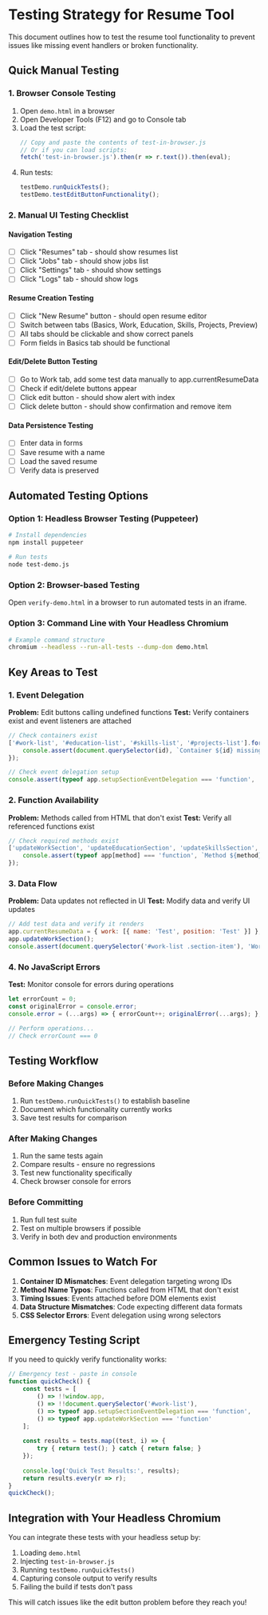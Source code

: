 # Testing Strategy for Resume Tool

This document outlines how to test the resume tool functionality to prevent issues like missing event handlers or broken functionality.

## Quick Manual Testing

### 1. Browser Console Testing
1. Open `demo.html` in a browser
2. Open Developer Tools (F12) and go to Console tab
3. Load the test script:
   ```javascript
   // Copy and paste the contents of test-in-browser.js
   // Or if you can load scripts:
   fetch('test-in-browser.js').then(r => r.text()).then(eval);
   ```
4. Run tests:
   ```javascript
   testDemo.runQuickTests();
   testDemo.testEditButtonFunctionality();
   ```

### 2. Manual UI Testing Checklist

#### Navigation Testing
- [ ] Click "Resumes" tab - should show resumes list
- [ ] Click "Jobs" tab - should show jobs list  
- [ ] Click "Settings" tab - should show settings
- [ ] Click "Logs" tab - should show logs

#### Resume Creation Testing
- [ ] Click "New Resume" button - should open resume editor
- [ ] Switch between tabs (Basics, Work, Education, Skills, Projects, Preview)
- [ ] All tabs should be clickable and show correct panels
- [ ] Form fields in Basics tab should be functional

#### Edit/Delete Button Testing
- [ ] Go to Work tab, add some test data manually to app.currentResumeData
- [ ] Check if edit/delete buttons appear
- [ ] Click edit button - should show alert with index
- [ ] Click delete button - should show confirmation and remove item

#### Data Persistence Testing
- [ ] Enter data in forms
- [ ] Save resume with a name
- [ ] Load the saved resume
- [ ] Verify data is preserved

## Automated Testing Options

### Option 1: Headless Browser Testing (Puppeteer)
```bash
# Install dependencies
npm install puppeteer

# Run tests
node test-demo.js
```

### Option 2: Browser-based Testing
Open `verify-demo.html` in a browser to run automated tests in an iframe.

### Option 3: Command Line with Your Headless Chromium
```bash
# Example command structure
chromium --headless --run-all-tests --dump-dom demo.html
```

## Key Areas to Test

### 1. Event Delegation
**Problem:** Edit buttons calling undefined functions
**Test:** Verify containers exist and event listeners are attached
```javascript
// Check containers exist
['#work-list', '#education-list', '#skills-list', '#projects-list'].forEach(id => {
    console.assert(document.querySelector(id), `Container ${id} missing`);
});

// Check event delegation setup
console.assert(typeof app.setupSectionEventDelegation === 'function', 'Event delegation method missing');
```

### 2. Function Availability
**Problem:** Methods called from HTML that don't exist
**Test:** Verify all referenced functions exist
```javascript
// Check required methods exist
['updateWorkSection', 'updateEducationSection', 'updateSkillsSection', 'updateProjectsSection'].forEach(method => {
    console.assert(typeof app[method] === 'function', `Method ${method} missing`);
});
```

### 3. Data Flow
**Problem:** Data updates not reflected in UI
**Test:** Modify data and verify UI updates
```javascript
// Add test data and verify it renders
app.currentResumeData = { work: [{ name: 'Test', position: 'Test' }] };
app.updateWorkSection();
console.assert(document.querySelector('#work-list .section-item'), 'Work item not rendered');
```

### 4. No JavaScript Errors
**Test:** Monitor console for errors during operations
```javascript
let errorCount = 0;
const originalError = console.error;
console.error = (...args) => { errorCount++; originalError(...args); };

// Perform operations...
// Check errorCount === 0
```

## Testing Workflow

### Before Making Changes
1. Run `testDemo.runQuickTests()` to establish baseline
2. Document which functionality currently works
3. Save test results for comparison

### After Making Changes
1. Run the same tests again
2. Compare results - ensure no regressions
3. Test new functionality specifically
4. Check browser console for errors

### Before Committing
1. Run full test suite
2. Test on multiple browsers if possible
3. Verify in both dev and production environments

## Common Issues to Watch For

1. **Container ID Mismatches**: Event delegation targeting wrong IDs
2. **Method Name Typos**: Functions called from HTML that don't exist
3. **Timing Issues**: Events attached before DOM elements exist
4. **Data Structure Mismatches**: Code expecting different data formats
5. **CSS Selector Errors**: Event delegation using wrong selectors

## Emergency Testing Script

If you need to quickly verify functionality works:

```javascript
// Emergency test - paste in console
function quickCheck() {
    const tests = [
        () => !!window.app,
        () => !!document.querySelector('#work-list'),
        () => typeof app.setupSectionEventDelegation === 'function',
        () => typeof app.updateWorkSection === 'function'
    ];
    
    const results = tests.map((test, i) => {
        try { return test(); } catch { return false; }
    });
    
    console.log('Quick Test Results:', results);
    return results.every(r => r);
}
quickCheck();
```

## Integration with Your Headless Chromium

You can integrate these tests with your headless setup by:

1. Loading `demo.html` 
2. Injecting `test-in-browser.js`
3. Running `testDemo.runQuickTests()`
4. Capturing console output to verify results
5. Failing the build if tests don't pass

This will catch issues like the edit button problem before they reach you!